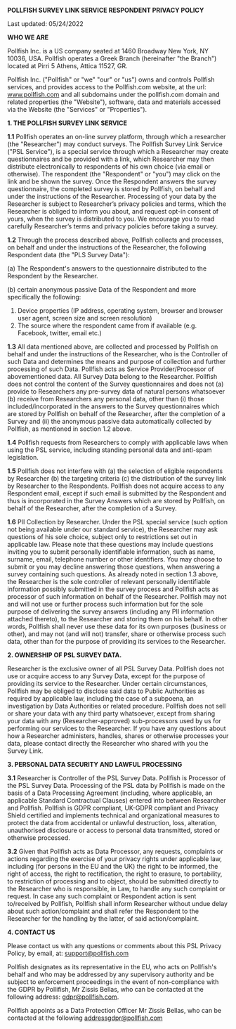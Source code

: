 **POLLFISH SURVEY LINK SERVICE RESPONDENT PRIVACY POLICY**

Last updated: 05/24/2022

**WHO WE ARE**

Pollfish Inc. is a US company seated at 1460 Broadway New York, NY 10036, USA. Pollfish operates a Greek Branch (hereinafter &quot;the Branch&quot;) located at Pirri 5 Athens, Attica 11527, GR.

Pollfish Inc. (&quot;Pollfish&quot; or &quot;we&quot; &quot;our&quot; or &quot;us&quot;) owns and controls Pollfish services, and provides access to the Pollfish.com website, at the url: www.pollfish.com and all subdomains under the pollfish.com domain and related properties (the &quot;Website&quot;), software, data and materials accessed via the Website (the &quot;Services&quot; or &quot;Properties&quot;).

**1. THE POLLFISH SURVEY LINK SERVICE**

**1.1**  Pollfish operates an on-line survey platform, through which a researcher (the &quot;Researcher&quot;) may conduct surveys. The Pollfish Survey Link Service (&quot;PSL Service&quot;), is a special service through which a Researcher may create questionnaires and be provided with a link, which Researcher may then distribute electronically to respondents of his own choice (via email or otherwise). The respondent (the &quot;Respondent&quot; or &quot;you&quot;) may click on the link and be shown the survey. Once the Respondent answers the survey questionnaire, the completed survey is stored by Pollfish, on behalf and under the instructions of the Researcher. Processing of your data by the Researcher is subject to Researcher’s privacy policies and terms, which the Researcher is obliged to inform you about, and request opt-in consent of yours, when the survey is distributed to you. We encourage you to read carefully Researcher’s terms and privacy policies before taking a survey.

**1.2**  Through the process described above, Pollfish collects and processes, on behalf and under the instructions of the Researcher, the following Respondent data (the &quot;PLS Survey Data&quot;):

(a) The Respondent&#39;s answers to the questionnaire distributed to the Respondent by the Researcher.

(b) certain anonymous passive Data of the Respondent and more specifically the following:

1. Device properties (IP address, operating system, browser and browser user agent, screen size and screen resolution)
2. The source where the respondent came from if available (e.g. Facebook, twitter, email etc.)

**1.3** All data mentioned above, are collected and processed by Pollfish on behalf and under the instructions of the Researcher, who is the Controller of such Data and determines the means and purpose of collection and further processing of such Data. Pollfish acts as Service Provider/Processor of abovementioned data. All Survey Data belong to the Researcher. Pollfish does not control the content of the Survey questionnaires and does not (a) provide to Researchers any pre-survey data of natural persons whatsoever (b) receive from Researchers any personal data, other than (i) those included/incorporated in the answers to the Survey questionnaires which are stored by Pollfish on behalf of the Researcher, after the completion of a Survey and (ii) the anonymous passive data automatically collected by Pollfish, as mentioned in section 1.2 above.

**1.4** Pollfish requests from Researchers to comply with applicable laws when using the PSL service, including standing personal data and anti-spam legislation.

**1.5** Pollfish does not interfere with (a) the selection of eligible respondents by Researcher (b) the targeting criteria (c) the distribution of the survey link by Researcher to the Respondents. Pollfish does not acquire access to any Respondent email, except if such email is submitted by the Respondent and thus is incorporated in the Survey Answers which are stored by Pollfish, on behalf of the Researcher, after the completion of a Survey.

**1.6** PII Collection by Researcher. Under the PSL special service (such option not being available under our standard service), the Researcher may ask questions of his sole choice, subject only to restrictions set out in applicable law. Please note that these questions may include questions inviting you to submit personally identifiable information, such as name, surname, email, telephone number or other identifiers. You may choose to submit or you may decline answering those questions, when answering a survey containing such questions. As already noted in section 1.3 above, the Researcher is the sole controller of relevant personally identifiable information possibly submitted in the survey process and Pollfish acts as processor of such information on behalf of the Researcher. Pollfish may not and will not use or further process such information but for the sole purpose of delivering the survey answers (including any PII information attached thereto), to the Researcher and storing them on his behalf. In other words, Pollfish shall never use these data for its own purposes (business or other), and may not (and will not) transfer, share or otherwise process such data, other than for the purpose of providing its services to the Researcher. 


**2. OWNERSHIP OF PSL SURVEY DATA.**

Researcher is the exclusive owner of all PSL Survey Data. Pollfish does not use or acquire access to any Survey Data, except for the purpose of providing its service to the Researcher. Under certain circumstances, Pollfish may be obliged to disclose said data to Public Authorities as required by applicable law, including the case of a subpoena, an investigation by Data Authorities or related procedure. Pollfish does not sell or share your data with any third party whatsoever, except from sharing your data with any (Researcher-approved) sub-processors used by us for performing our services to the Researcher. If you have any questions about how a Researcher administers, handles, shares or otherwise processes your data, please contact directly the Researcher who shared with you the Survey Link.

**3. PERSONAL DATA SECURITY AND LAWFUL PROCESSING**

**3.1**  Researcher is Controller of the PSL Survey Data. Pollfish is Processor of the PSL Survey Data. Processing of the PSL data by Pollfish is made on the basis of a Data Processing Agreement (including, where applicable, an applicable Standard Contractual Clauses) entered into between Researcher and Pollfish. Pollfish is GDPR compliant, UK-GDPR compliant and Privacy Shield certified and implements technical and organizational measures to protect the data from accidental or unlawful destruction, loss, alteration, unauthorised disclosure or access to personal data transmitted, stored or otherwise processed.

**3.2** Given that Pollfish acts as Data Processor, any requests, complaints or actions regarding the exercise of your privacy rights under applicable law, including (for persons in the EU and the UK) the right to be informed, the right of access, the right to rectification, the right to erasure, to portability, to restriction of processing and to object, should be submitted directly to the Researcher who is responsible, in Law, to handle any such complaint or request. In case any such complaint or Respondent action is sent to/received by Pollfish, Pollfish shall inform Researcher without undue delay about such action/complaint and shall refer the Respondent to the Researcher for the handling by the latter, of said action/complaint.

**4. CONTACT US**

Please contact us with any questions or comments about this PSL Privacy Policy, by email, at: support@pollfish.com

Pollfish designates as its representative in the EU, who acts on Pollfish&#39;s behalf and who may be addressed by any supervisory authority and be subject to enforcement proceedings in the event of non-compliance with the GDPR by Pollifish, Mr Zissis Bellas, who can be contacted at the following address: [gdpr@pollfish.com](mailto:gdpr@pollfish.com).

Pollfish appoints as a Data Protection Officer Mr Zissis Bellas, who can be contacted at the following addressgdpr@pollfish.com
